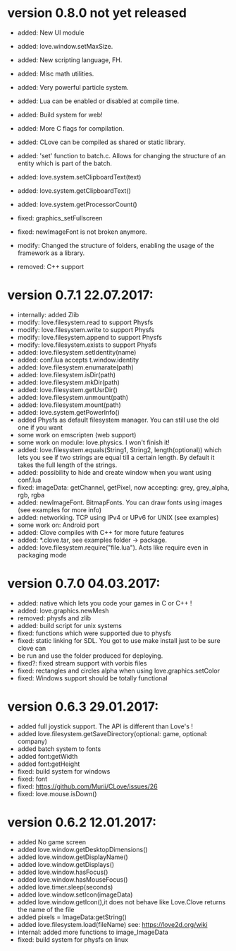 version 0.8.0 not yet released
========================
* added: New UI module
* added: love.window.setMaxSize.
* added: New scripting language, FH.
* added: Misc math utilities.
* added: Very powerful particle system.
* added: Lua can be enabled or disabled at compile time.
* added: Build system for web!
* added: More C flags for compilation.
* added: CLove can be compiled as shared or static library.
* added: 'set' function to batch.c. Allows for changing the structure of an entity which is part of the batch.
* added: love.system.setClipboardText(text)
* added: love.system.getClipboardText()
* added: love.system.getProcessorCount()

* fixed: graphics_setFullscreen
* fixed: newImageFont is not broken anymore.
* modify: Changed the structure of folders, enabling the usage of the framework as a library.

* removed: C++ support

version 0.7.1 22.07.2017:
========================

* internally: added Zlib
* modify: love.filesystem.read to support Physfs
* modify: love.filesystem.write to support Physfs
* modify: love.filesystem.append to support Physfs
* modify: love.filesystem.exists to support Physfs
* added: love.filesystem.setIdentity(name)
* added: conf.lua accepts t.window.identity
* added: love.filesystem.enumarate(path)
* added: love.filesystem.isDir(path)
* added: love.filesystem.mkDir(path)
* added: love.filesystem.getUsrDir()
* added: love.filesystem.unmount(path)
* added: love.filesystem.mount(path)
* added: love.system.getPowerInfo()
* added Physfs as default filesystem manager. You can still use the old one if you want
* some work on emscripten (web support)
* some work on module: love.physics. I won't finish it!
* added: love.filesystem.equals(String1, String2, length(optional))
which lets you see if two strings are equal till a certain length. By default
it takes the full length of the strings.
* added: possibility to hide and create window when you want using conf.lua
* fixed: imageData: getChannel, getPixel, now accepting: grey, grey_alpha, rgb, rgba
* added: newImageFont. BitmapFonts. You can draw fonts using images (see examples for more info)
* added: networking. TCP using IPv4 or UPv6 for UNIX (see examples)
* some work on: Android port
* added: Clove compiles with C++ for more future features
* added: *.clove.tar, see examples folder -> package.
* added: love.filesystem.require("file.lua"). Acts like require even in packaging mode

version 0.7.0 04.03.2017:
=======================

* added: native which lets you code your games in C or C++ !
* added: love.graphics.newMesh
* removed: physfs and zlib
* added: build script for unix systems
* fixed: functions which were supported due to physfs
* fixed: static linking for SDL. You got to use make install just to be sure clove can
* be run and use the folder produced for deploying.
* fixed?: fixed stream support with vorbis files
* fixed: rectangles and circles alpha when using love.graphics.setColor
* fixed: Windows support should be totally functional


version 0.6.3 29.01.2017:
========================

* added full joystick support. The API is different than Love's !
* added love.filesystem.getSaveDirectory(optional: game, optional: company)
* added batch system to fonts
* added font:getWidth
* added font:getHeight
* fixed: build system for windows
* fixed: font
* fixed: https://github.com/Murii/CLove/issues/26
* fixed: love.mouse.isDown()

version 0.6.2 12.01.2017:
========================

* added No game screen
* added love.window.getDesktopDimensions()
* added love.window.getDisplayName()
* added love.window.getDisplays()
* added love.window.hasFocus()
* added love.window.hasMouseFocus()
* added love.timer.sleep(seconds)
* added love.window.setIcon(imageData)
* added love.window.getIcon(),it does not behave like Love.Clove returns the name of the file
* added pixels = ImageData:getString()
* added love.filesystem.load(fileName) see: https://love2d.org/wiki
* internal: added more functions to image_ImageData
* fixed: build system for physfs on linux

